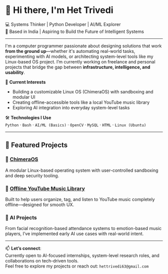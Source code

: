 # 👋 Hi there, I'm Het Trivedi

💻 Systems Thinker | Python Developer | AI/ML Explorer  
📍 Based in India | Aspiring to Build the Future of Intelligent Systems  

---

I'm a computer programmer passionate about designing solutions that work **from the ground up**—whether it's automating real-world tasks, experimenting with AI models, or architecting system-level tools like my Linux-based OS project. I’m currently working on freelance and personal projects that bridge the gap between **infrastructure, intelligence, and usability**.

🔭 **Current Interests**  
- Building a customizable Linux OS (ChimeraOS) with sandboxing and modular UI  
- Creating offline-accessible tools like a local YouTube music library  
- Exploring AI integration into everyday system-level tasks  

🛠️ **Technologies I Use**  
`Python` · `Bash` · `AI/ML (Basics)` · `OpenCV` · `MySQL` · `HTML` · `Linux (Ubuntu)`  

---

## 🚀 Featured Projects

### 🔹 [ChimeraOS](https://github.com/Hulktrivedi/chimeraos)  
A modular Linux-based operating system with user-controlled sandboxing and deep security tooling.

### 🔹 [Offline YouTube Music Library](https://github.com/Hulktrivedi/your-repo-name)  
Built to help users organize, tag, and listen to YouTube music completely offline—designed for smooth UX.

### 🔹 AI Projects  
From facial recognition-based attendance systems to emotion-based music players, I’ve implemented early AI use cases with real-world intent.

---

📫 **Let’s connect**:  
Currently open to AI-focused internships, system-level research roles, and collaborations on tech-driven tools.  
Feel free to explore my projects or reach out: `hettrivedi63@gmail.com`

